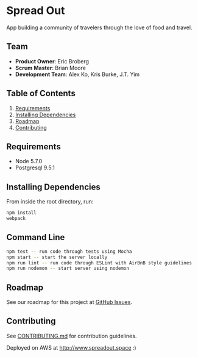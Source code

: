 # Spread Out
App building a community of travelers through the love of food and travel.

## Team

  - __Product Owner__: Eric Broberg
  - __Scrum Master__: Brian Moore
  - __Development Team__: Alex Ko, Kris Burke, J.T. Yim
  
## Table of Contents

  1. [Requirements](#requirements)
  2. [Installing Dependencies](#installing-dependencies)
  3. [Roadmap](#roadmap)
  4. [Contributing](#contributing)

## Requirements

- Node 5.7.0
- Postgresql 9.5.1

## Installing Dependencies

From inside the root directory, run:

```sh
npm install
webpack
```

## Command Line

```sh
npm test -- run code through tests using Mocha
npm start -- start the server locally
npm run lint -- run code through ESLint with AirBnB style guidelines
npm run nodemon -- start server using nodemon
```

## Roadmap

See our roadmap for this project at [GitHub Issues](https://github.com/Block-and-Frame/block-and-frame/issues).

## Contributing

See [CONTRIBUTING.md](CONTRIBUTING.md) for contribution guidelines.

Deployed on AWS at http://www.spreadout.space :)
